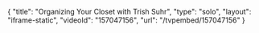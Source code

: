 {
    "title": "Organizing Your Closet with Trish Suhr",
    "type": "solo",
    "layout": "iframe-static",
    "videoId": "157047156",
    "url": "\/tvpembed\/157047156"
}